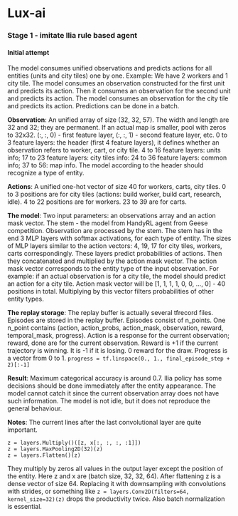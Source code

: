 # Lux-ai

### Stage 1 - imitate Ilia rule based agent

#### Initial attempt

The model consumes unified observations and predicts actions for all entities (units and city tiles) one by one.
Example: We have 2 workers and 1 city tile. 
The model consumes an observation constructed for the first unit and predicts its action.
Then it consumes an observation for the second unit and predicts its action.
The model consumes an observation for the city tile and predicts its action.
Predictions can be done in a batch.

**Observation**: 
An unified array of size (32, 32, 57).
The width and length are 32 and 32; they are permanent.
If an actual map is smaller, pool with zeros to 32x32.
(:, :, 0) - first feature layer, (:, :, 1) - second feature layer, etc.
0 to 3 feature layers: the header (first 4 feature layers), it defines whether an observation refers to worker, cart, 
or city tile.
4 to 16 feature layers: units info;
17 to 23 feature layers: city tiles info:
24 to 36 feature layers: common info;
37 to 56: map info.
The model according to the header should recognize a type of entity.

**Actions**: 
A unified one-hot vector of size 40 for workers, carts, city tiles. 
0 to 3 positions are for city tiles (actions: build worker, build cart, research, idle).
4 to 22 positions  are for workers.
23 to 39 are for carts.

**The model**: 
Two input parameters: an observations array and an action mask vector.
The stem - the model from HandyRL agent from Geese competition.
Observation are processed by the stem.
The stem has in the end 3 MLP layers with softmax activations, for each type of entity.
The sizes of MLP layers similar to the action vectors: 4, 19, 17 for city tiles, workers, carts correspondingly.
These layers predict probabilities of actions.
Then they concatenated and multiplied by the action mask vector. 
The action mask vector corresponds to the entity type of the input observation.
For example: if an actual observation is for a city tile, the model should predict an action for a city tile.
Action mask vector will be [1, 1, 1, 1, 0, 0, ..., 0] - 40 positions in total.
Multiplying by this vector filters probabilities of other entity types.

**The replay storage**:
The replay buffer is actually several tfrecord files.
Episodes are stored in the replay buffer.
Episodes consist of n_points.
One n_point contains (action, action_probs, action_mask, observation, reward, temporal_mask, progress).
Action is a response for the current observation; reward, done are for the current observation.
Reward is +1 if the current trajectory is winning.
It is -1 if it is losing.
0 reward for the draw.
Progress is a vector from 0 to 1.
`progress = tf.linspace(0., 1., final_episode_step + 2)[:-1]`

**Result**:
Maximum categorical accuracy is around 0.7.
Ilia policy has some decisions should be done immediately after the entity appearance.
The model cannot catch it since the current observation array does not have such information.
The model is not idle, but it does not reproduce the general behaviour.

**Notes**:
The current lines after the last convolutional layer are quite important.
```
z = layers.Multiply()([z, x[:, :, :, :1]])
z = layers.MaxPooling2D(32)(z) 
z = layers.Flatten()(z)
```
They multiply by zeros all values in the output layer except the position of the entity.
Here z and x are (batch size, 32, 32, 64).
After flattening z is a dense vector of size 64.
Replacing it with downsampling with convolutions with strides, or something like 
`z = layers.Conv2D(filters=64, kernel_size=32)(z)` drops the productivity twice.
Also batch normalization is essential.
